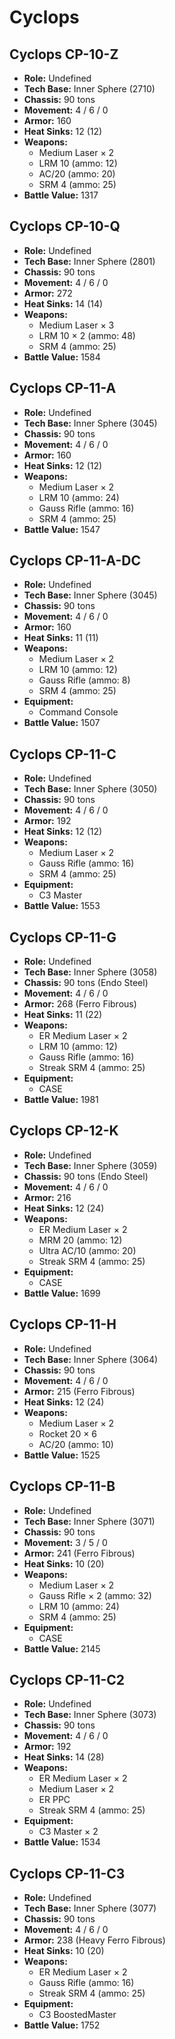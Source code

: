 # Cyclops
## Cyclops CP-10-Z
- **Role:** Undefined
- **Tech Base:** Inner Sphere (2710)
- **Chassis:** 90 tons
- **Movement:** 4 / 6 / 0
- **Armor:** 160
- **Heat Sinks:** 12 (12)
- **Weapons:**
  - Medium Laser × 2
  - LRM 10 (ammo: 12)
  - AC/20 (ammo: 20)
  - SRM 4 (ammo: 25)
- **Battle Value:** 1317

## Cyclops CP-10-Q
- **Role:** Undefined
- **Tech Base:** Inner Sphere (2801)
- **Chassis:** 90 tons
- **Movement:** 4 / 6 / 0
- **Armor:** 272
- **Heat Sinks:** 14 (14)
- **Weapons:**
  - Medium Laser × 3
  - LRM 10 × 2 (ammo: 48)
  - SRM 4 (ammo: 25)
- **Battle Value:** 1584

## Cyclops CP-11-A
- **Role:** Undefined
- **Tech Base:** Inner Sphere (3045)
- **Chassis:** 90 tons
- **Movement:** 4 / 6 / 0
- **Armor:** 160
- **Heat Sinks:** 12 (12)
- **Weapons:**
  - Medium Laser × 2
  - LRM 10 (ammo: 24)
  - Gauss Rifle (ammo: 16)
  - SRM 4 (ammo: 25)
- **Battle Value:** 1547

## Cyclops CP-11-A-DC
- **Role:** Undefined
- **Tech Base:** Inner Sphere (3045)
- **Chassis:** 90 tons
- **Movement:** 4 / 6 / 0
- **Armor:** 160
- **Heat Sinks:** 11 (11)
- **Weapons:**
  - Medium Laser × 2
  - LRM 10 (ammo: 12)
  - Gauss Rifle (ammo: 8)
  - SRM 4 (ammo: 25)
- **Equipment:**
  - Command Console
- **Battle Value:** 1507

## Cyclops CP-11-C
- **Role:** Undefined
- **Tech Base:** Inner Sphere (3050)
- **Chassis:** 90 tons
- **Movement:** 4 / 6 / 0
- **Armor:** 192
- **Heat Sinks:** 12 (12)
- **Weapons:**
  - Medium Laser × 2
  - Gauss Rifle (ammo: 16)
  - SRM 4 (ammo: 25)
- **Equipment:**
  - C3 Master
- **Battle Value:** 1553

## Cyclops CP-11-G
- **Role:** Undefined
- **Tech Base:** Inner Sphere (3058)
- **Chassis:** 90 tons (Endo Steel)
- **Movement:** 4 / 6 / 0
- **Armor:** 268 (Ferro Fibrous)
- **Heat Sinks:** 11 (22)
- **Weapons:**
  - ER Medium Laser × 2
  - LRM 10 (ammo: 12)
  - Gauss Rifle (ammo: 16)
  - Streak SRM 4 (ammo: 25)
- **Equipment:**
  - CASE
- **Battle Value:** 1981

## Cyclops CP-12-K
- **Role:** Undefined
- **Tech Base:** Inner Sphere (3059)
- **Chassis:** 90 tons (Endo Steel)
- **Movement:** 4 / 6 / 0
- **Armor:** 216
- **Heat Sinks:** 12 (24)
- **Weapons:**
  - ER Medium Laser × 2
  - MRM 20 (ammo: 12)
  - Ultra AC/10 (ammo: 20)
  - Streak SRM 4 (ammo: 25)
- **Equipment:**
  - CASE
- **Battle Value:** 1699

## Cyclops CP-11-H
- **Role:** Undefined
- **Tech Base:** Inner Sphere (3064)
- **Chassis:** 90 tons
- **Movement:** 4 / 6 / 0
- **Armor:** 215 (Ferro Fibrous)
- **Heat Sinks:** 12 (24)
- **Weapons:**
  - Medium Laser × 2
  - Rocket 20 × 6
  - AC/20 (ammo: 10)
- **Battle Value:** 1525

## Cyclops CP-11-B
- **Role:** Undefined
- **Tech Base:** Inner Sphere (3071)
- **Chassis:** 90 tons
- **Movement:** 3 / 5 / 0
- **Armor:** 241 (Ferro Fibrous)
- **Heat Sinks:** 10 (20)
- **Weapons:**
  - Medium Laser × 2
  - Gauss Rifle × 2 (ammo: 32)
  - LRM 10 (ammo: 24)
  - SRM 4 (ammo: 25)
- **Equipment:**
  - CASE
- **Battle Value:** 2145

## Cyclops CP-11-C2
- **Role:** Undefined
- **Tech Base:** Inner Sphere (3073)
- **Chassis:** 90 tons
- **Movement:** 4 / 6 / 0
- **Armor:** 192
- **Heat Sinks:** 14 (28)
- **Weapons:**
  - ER Medium Laser × 2
  - Medium Laser × 2
  - ER PPC
  - Streak SRM 4 (ammo: 25)
- **Equipment:**
  - C3 Master × 2
- **Battle Value:** 1534

## Cyclops CP-11-C3
- **Role:** Undefined
- **Tech Base:** Inner Sphere (3077)
- **Chassis:** 90 tons
- **Movement:** 4 / 6 / 0
- **Armor:** 238 (Heavy Ferro Fibrous)
- **Heat Sinks:** 10 (20)
- **Weapons:**
  - ER Medium Laser × 2
  - Gauss Rifle (ammo: 16)
  - Streak SRM 4 (ammo: 25)
- **Equipment:**
  - C3 BoostedMaster
- **Battle Value:** 1752

